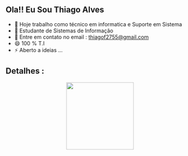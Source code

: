 ## Ola!! Eu Sou Thiago Alves

- 🔭 Hoje trabalho como técnico em informatica e Suporte em Sistema 
- 🌱 Estudante de Sistemas de Informação 
- 💬 Entre em contato no email : thiagof2755@gmail.com
- 😄 100 % T.I
- ⚡ Aberto a ideias ...


## Detalhes :
<div align="center">
  <a href="https://github.com/Thiagof2755">
  <img height="180em" src="https://github-readme-stats.vercel.app/api?username=Thiagof2755&show_icons=true&theme=dark&include_all_commits=true&count_private=true"/>
<div> 

